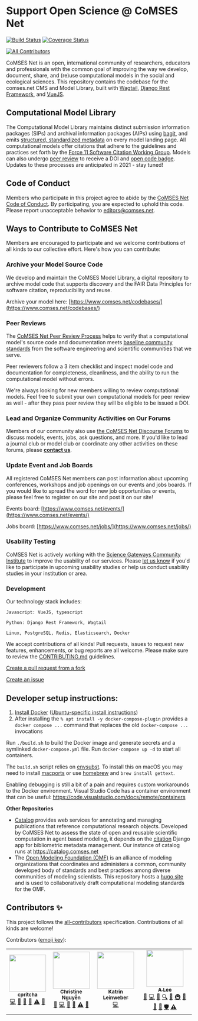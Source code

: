 # Support Open Science @ CoMSES Net
[![Build Status](https://github.com/comses/comses.net/actions/workflows/docker-build.yml/badge.svg)](https://github.com/comses/comses.net/actions/workflows/docker-build.yml)
[![Coverage Status](https://coveralls.io/repos/github/comses/comses.net/badge.svg?branch=main)](https://coveralls.io/github/comses/comses.net?branch=main)
<!-- ALL-CONTRIBUTORS-BADGE:START - Do not remove or modify this section -->
[![All Contributors](https://img.shields.io/badge/all_contributors-4-orange.svg?style=flat-square)](#contributors-)
<!-- ALL-CONTRIBUTORS-BADGE:END -->

CoMSES Net is an open, international community of researchers, educators and professionals with the common goal of improving the way we develop, document, share, and (re)use computational models in the social and ecological sciences. This repository contains the codebase for the comses.net CMS and Model Library, built with [Wagtail](https://github.com/wagtail/wagtail), [Django Rest Framework](https://www.django-rest-framework.org/), and [VueJS](https://vuejs.org/).

## Computational Model Library
The Computational Model Library maintains distinct submission information packages (SIPs) and archival information packages (AIPs) using [bagit](https://github.com/LibraryOfCongress/bagit-python), and emits [structured, standardized metadata](https://github.com/codemeta/codemeta) on every model landing page. All computational models offer citations that adhere to the guidelines and practices set forth by the [Force 11 Software Citation Working Group](https://www.force11.org/group/software-citation-working-group). Models can also undergo [peer review](https://www.comses.net/reviews/) to receive a DOI and [open code badge](https://www.comses.net/resources/open-code-badge/). Updates to these processes are anticipated in 2021 - stay tuned!

## Code of Conduct
Members who participate in this project agree to abide by the [CoMSES Net Code of Conduct](https://github.com/comses/comses.net/blob/main/CODE_OF_CONDUCT.md). By participating, you are expected to uphold this code. Please report unacceptable behavior to [editors@comses.net](mailto:editors@comses.net).

## Ways to Contribute to CoMSES Net

Members are encouraged to participate and we welcome contributions of all kinds to our collective effort. Here's how you can contribute:

### Archive your Model Source Code

We develop and maintain the CoMSES Model Library, a digital repository to archive model code that supports discovery and the FAIR Data Principles for software citation, reproducibility and reuse.

Archive your model here: [https://www.comses.net/codebases/](https://www.comses.net/codebases/)

### Peer Reviews

The [CoMSES Net Peer Review Process](https://www.comses.net/reviews/) helps to verify that a computational model's source code and documentation meets [baseline community standards](https://www.comses.net/resources/guides-to-good-practice/) from the software engineering and scientific communities that we serve.

Peer reviewers follow a 3 item checklist and inspect model code and documentation for completeness, cleanliness, and the ability to run the computational model without errors.

We're always looking for new members willing to review computational models. Feel free to submit your own computational models for peer review as well - after they pass peer review they will be eligible to be issued a DOI. 

### Lead and Organize Community Activities on Our Forums

Members of our community also use [the CoMSES Net Discourse Forums](https://forum.comses.net/) to discuss models, events, jobs, ask questions, and more. If you'd like to lead a journal club or model club or coordinate any other activities on these forums, please [**contact us**](https://www.comses.net/about/contact/).

### Update Event and Job Boards

All registered CoMSES Net members can post information about upcoming conferences, workshops and job openings on our events and jobs boards. If you would like to spread the word for new job opportunities or events, please feel free to register on our site and post it on our site!

Events board: [https://www.comses.net/events/](https://www.comses.net/events/)

Jobs board: [https://www.comses.net/jobs/](https://www.comses.net/jobs/)

### Usability Testing

CoMSES Net is actively working with the [Science Gateways Community Institute](https://sciencegateways.org) to improve the usability of our services. Please [let us know](https://comses.net/about/contact/) if you'd like to participate in upcoming usability studies or help us conduct usability studies in your institution or area.

### Development 

Our technology stack includes:

```
Javascript: VueJS, typescript

Python: Django Rest Framework, Wagtail

Linux, PostgreSQL, Redis, Elasticsearch, Docker
```

We accept contributions of all kinds! Pull requests, issues to request new features, enhancements, or bug reports are all welcome. Please make sure to review the [CONTRIBUTING.md](CONTRIBUTING.md) guidelines.

[Create a pull request from a fork](https://docs.github.com/en/github/collaborating-with-issues-and-pull-requests/creating-a-pull-request-from-a-fork)

[Create an issue](https://docs.github.com/en/github/managing-your-work-on-github/creating-an-issue)

Developer setup instructions:
-------------
1. [Install Docker](https://docs.docker.com/engine/install/) ([Ubuntu-specific install instructions](https://docs.docker.com/desktop/install/ubuntu/))
2. After installing the `% apt install -y docker-compose-plugin` provides a `docker compose ...` command that replaces the old `docker-compose ...` invocations


Run `./build.sh` to build the Docker image and generate secrets and a symlinked `docker-compose.yml` file. Run `docker-compose up -d` to start all containers. 

The `build.sh` script relies on
[envsubst](https://www.gnu.org/software/gettext/manual/html_node/envsubst-Invocation.html). To install this on macOS you may need to install [macports](https://www.macports.org/) or use [homebrew](https://brew.sh/) and `brew install gettext`.

Enabling debugging is still a bit of a pain and requires custom workarounds to the Docker environment. Visual Studio Code has a container environment that can be useful: https://code.visualstudio.com/docs/remote/containers

**Other Repositories**

- [Catalog](https://github.com/comses/catalog) provides web services for annotating and managing publications that reference computational research objects. Developed by CoMSES Net to assess the state of open and reusable scientific computation in agent based modeling, it depends on the [citation](https://github.com/comses/citation) Django app for bibliometric metadata management. Our instance of catalog runs at https://catalog.comses.net
- The [Open Modeling Foundation (OMF)](https://github.com/openmodelingfoundation/openmodelingfoundation.github.io) is an alliance of modeling organizations that coordinates and administers a common, community developed body of standards and best practices among diverse communities of modeling scientists. This repository hosts a [hugo site](https://gohugo.io/) and is used to collaboratively draft computational modeling standards for the OMF.

## Contributors ✨
This project follows the [all-contributors](https://github.com/all-contributors/all-contributors) specification. Contributions of all kinds are welcome!

Contributors ([emoji key](https://allcontributors.org/docs/en/emoji-key)):

<!-- ALL-CONTRIBUTORS-LIST:START - Do not remove or modify this section -->
<!-- prettier-ignore-start -->
<!-- markdownlint-disable -->
<table>
  <tr>
    <td align="center"><a href="https://github.com/cpritcha"><img src="https://avatars0.githubusercontent.com/u/4530298?v=4" width="100px;" alt=""/><br /><sub><b>cpritcha</b></sub></a><br /><a href="https://github.com/comses/comses.net/commits?author=cpritcha" title="Code">💻</a> <a href="https://github.com/comses/comses.net/commits?author=cpritcha" title="Documentation">📖</a> <a href="https://github.com/comses/comses.net/issues?q=author%3Acpritcha" title="Bug reports">🐛</a> <a href="#maintenance-cpritcha" title="Maintenance">🚧</a> <a href="https://github.com/comses/comses.net/commits?author=cpritcha" title="Tests">⚠️</a> <a href="https://github.com/comses/comses.net/pulls?q=is%3Apr+reviewed-by%3Acpritcha" title="Reviewed Pull Requests">👀</a></td>
    <td align="center"><a href="https://www.linkedin.com/in/chrstngyn/"><img src="https://avatars0.githubusercontent.com/u/8737685?v=4" width="100px;" alt=""/><br /><sub><b>Christine Nguyễn</b></sub></a><br /><a href="https://github.com/comses/comses.net/issues?q=author%3Achrstngyn" title="Bug reports">🐛</a> <a href="https://github.com/comses/comses.net/commits?author=chrstngyn" title="Code">💻</a> <a href="https://github.com/comses/comses.net/commits?author=chrstngyn" title="Documentation">📖</a> <a href="#design-chrstngyn" title="Design">🎨</a> <a href="https://github.com/comses/comses.net/commits?author=chrstngyn" title="Tests">⚠️</a> <a href="#maintenance-chrstngyn" title="Maintenance">🚧</a></td>
    <td align="center"><a href="https://github.com/katrinleinweber"><img src="https://avatars2.githubusercontent.com/u/9948149?v=4" width="100px;" alt=""/><br /><sub><b>Katrin Leinweber</b></sub></a><br /><a href="https://github.com/comses/comses.net/commits?author=katrinleinweber" title="Code">💻</a></td>
    <td align="center"><a href="https://complexity.asu.edu"><img src="https://avatars0.githubusercontent.com/u/22534?v=4" width="100px;" alt=""/><br /><sub><b>A Lee</b></sub></a><br /><a href="https://github.com/comses/comses.net/issues?q=author%3Aalee" title="Bug reports">🐛</a> <a href="https://github.com/comses/comses.net/commits?author=alee" title="Code">💻</a> <a href="https://github.com/comses/comses.net/commits?author=alee" title="Documentation">📖</a> <a href="#fundingFinding-alee" title="Funding Finding">🔍</a> <a href="#ideas-alee" title="Ideas, Planning, & Feedback">🤔</a> <a href="#infra-alee" title="Infrastructure (Hosting, Build-Tools, etc)">🚇</a> <a href="#maintenance-alee" title="Maintenance">🚧</a> <a href="#projectManagement-alee" title="Project Management">📆</a> <a href="https://github.com/comses/comses.net/pulls?q=is%3Apr+reviewed-by%3Aalee" title="Reviewed Pull Requests">👀</a> <a href="#security-alee" title="Security">🛡️</a> <a href="https://github.com/comses/comses.net/commits?author=alee" title="Tests">⚠️</a></td>
  </tr>
</table>

<!-- markdownlint-enable -->
<!-- prettier-ignore-end -->
<!-- ALL-CONTRIBUTORS-LIST:END -->
